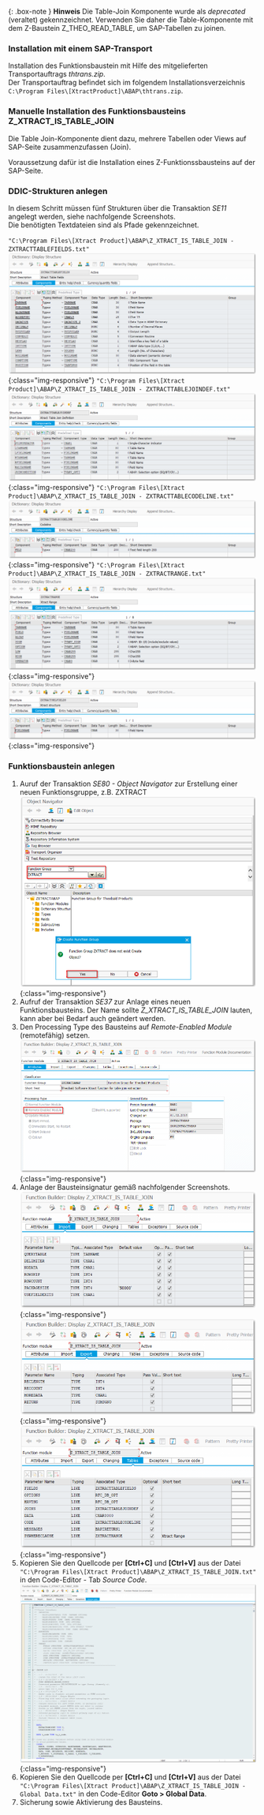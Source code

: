 {: .box-note }
**Hinweis** Die Table-Join Komponente wurde als *deprecated* (veraltet) gekennzeichnet. Verwenden Sie daher die Table-Komponente mit dem Z-Baustein Z_THEO_READ_TABLE, um SAP-Tabellen zu joinen.

### Installation mit einem SAP-Transport
Installation des Funktionsbaustein mit Hilfe des mitgelieferten Transportauftrags *thtrans.zip*. <br> Der Transportauftrag befindet sich im folgendem Installationsverzeichnis `C:\Program Files\[XtractProduct]\ABAP\thtrans.zip`.

### Manuelle Installation des Funktionsbausteins Z_XTRACT_IS_TABLE_JOIN

Die Table Join-Komponente dient dazu, mehrere Tabellen oder Views auf SAP-Seite zusammenzufassen (Join).  

Voraussetzung dafür ist die Installation eines Z-Funktionssbausteins auf der SAP-Seite.

### DDIC-Strukturen anlegen

In diesem Schritt müssen fünf Strukturen über die Transaktion *SE11* angelegt werden, siehe nachfolgende Screenshots. <br>
Die benötigten Textdateien sind als Pfade gekennzeichnet.

`"C:\Program Files\[Xtract Product]\ABAP\Z_XTRACT_IS_TABLE_JOIN - ZXTRACTTABLEFIELDS.txt"`
![Z_XTRACT_TABLE_JOIN_01](/img/content/table_join_structure1.png){:class="img-responsive"}
`"C:\Program Files\[Xtract Product]\ABAP\Z_XTRACT_IS_TABLE_JOIN - ZXTRACTTABLEJOINDEF.txt"`
![Z_XTRACT_TABLE_JOIN_02](/img/content/table_join_structure2.png){:class="img-responsive"}
`"C:\Program Files\[Xtract Product]\ABAP\Z_XTRACT_IS_TABLE_JOIN - ZXTRACTTABLECODELINE.txt"`
![Z_XTRACT_TABLE_JOIN_03](/img/content/table_join_structure3.png){:class="img-responsive"}
`"C:\Program Files\[Xtract Product]\ABAP\Z_XTRACT_IS_TABLE_JOIN - ZXTRACTRANGE.txt"`
![Z_XTRACT_TABLE_JOIN_04](/img/content/table_join_structure4.png){:class="img-responsive"}
![Z_XTRACT_TABLE_JOIN_05](/img/content/table_join_structure5.png){:class="img-responsive"}

### Funktionsbaustein anlegen

1. Auruf der Transaktion *SE80 - Object Navigator* zur Erstellung einer neuen Funktionsgruppe, z.B. ZXTRACT
![Create_new_function_group](/img/content/create_function_group.png){:class="img-responsive"}
2. Aufruf der Transaktion *SE37* zur Anlage eines neuen Funktionsbausteins. Der Name sollte *Z_XTRACT_IS_TABLE_JOIN* lauten, kann aber bei Bedarf auch geändert werden. 
3. Den Processing Type des Bausteins auf *Remote-Enabled Module* (remotefähig) setzen. 
![Table-Join_function_attributes](/img/content/table-join_attributes.png){:class="img-responsive"}
4. Anlage der Bausteinsignatur gemäß nachfolgender Screenshots.
![Table-Join_function_import](/img/content/table-join_import.png){:class="img-responsive"}
![Table-Join_function_export](/img/content/table-join_export.png){:class="img-responsive"}
![Table-Join_function_tables](/img/content/table-join_tables.png){:class="img-responsive"}
5. Kopieren Sie den Quellcode per **[Ctrl+C]** und **[Ctrl+V]** aus der Datei `"C:\Program Files\[Xtract Product]\ABAP\Z_XTRACT_IS_TABLE_JOIN.txt"` in den Code-Editor - Tab *Source Code*.
![Table-Join_function_source](/img/content/table-join_source.png){:class="img-responsive"}
6. Kopieren Sie den Quellcode per **[Ctrl+C]** und **[Ctrl+V]** aus der Datei `"C:\Program Files\[Xtract Product]\ABAP\Z_XTRACT_IS_TABLE_JOIN - Global Data.txt"` in den Code-Editor **Goto > Global Data**.
7. Sicherung sowie Aktivierung des Bausteins.

